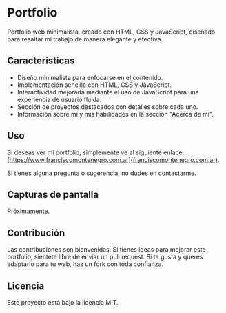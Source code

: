 # Portfolio

Portfolio web minimalista, creado con HTML, CSS y JavaScript, diseñado para resaltar mi trabajo de manera elegante y efectiva.

## Características

- Diseño minimalista para enfocarse en el contenido.
- Implementación sencilla con HTML, CSS y JavaScript.
- Interactividad mejorada mediante el uso de JavaScript para una experiencia de usuario fluida.
- Sección de proyectos destacados con detalles sobre cada uno.
- Información sobre mí y mis habilidades en la sección "Acerca de mí".

## Uso

Si deseas ver mi portfolio, simplemente ve al siguiente enlace: [https://www.franciscomontenegro.com.ar](franciscomontenegro.com.ar).

Si tienes alguna pregunta o sugerencia, no dudes en contactarme.

## Capturas de pantalla

Próximamente.
## Contribución

Las contribuciones son bienvenidas. Si tienes ideas para mejorar este portfolio, siéntete libre de enviar un pull request. Si te gusta y queres adaptarlo para tu web, haz un fork con toda confianza.

## Licencia

Este proyecto está bajo la licencia MIT.
